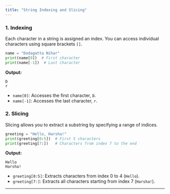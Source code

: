 ```yaml
---
title: "String Indexing and Slicing"
---
```


### 1. **Indexing**
Each character in a string is assigned an index. You can access individual characters using square brackets `[]`.

```python
name = "Dodagatta Nihar"
print(name[0])  # First character
print(name[-1])  # Last character
```

**Output:**
```
D
r
```

- `name[0]`: Accesses the first character, `D`.
- `name[-1]`: Accesses the last character, `r`.

### 2. **Slicing**
Slicing allows you to extract a substring by specifying a range of indices.

```python
greeting = "Hello, Harsha!"
print(greeting[0:5])  # First 5 characters
print(greeting[7:])   # Characters from index 7 to the end
```

**Output:**
```
Hello
Harsha!
```

- `greeting[0:5]`: Extracts characters from index 0 to 4 (`Hello`).
- `greeting[7:]`: Extracts all characters starting from index 7 (`Harsha!`).

---
